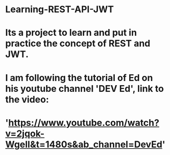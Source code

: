 # Learning-REST-API-JWT
# Its a project to learn and put in practice the concept of REST and JWT.
# I am following the tutorial of Ed on his youtube channel 'DEV Ed', link to the video:
# 'https://www.youtube.com/watch?v=2jqok-WgelI&t=1480s&ab_channel=DevEd'
